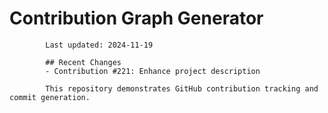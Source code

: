 # Contribution Graph Generator
            
            Last updated: 2024-11-19
            
            ## Recent Changes
            - Contribution #221: Enhance project description
            
            This repository demonstrates GitHub contribution tracking and commit generation.
        